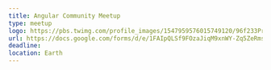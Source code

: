 ```yaml
---
title: Angular Community Meetup
type: meetup
logo: https://pbs.twimg.com/profile_images/1547959576015749120/96f233Pr_400x400.jpg
url: https://docs.google.com/forms/d/e/1FAIpQLSf9FOzaJiqM9xnWY-Zq5ZeRmsNVIhjD9zwuf3xzmEZ5Modg4w/viewform
deadline: 
location: Earth
---
```

